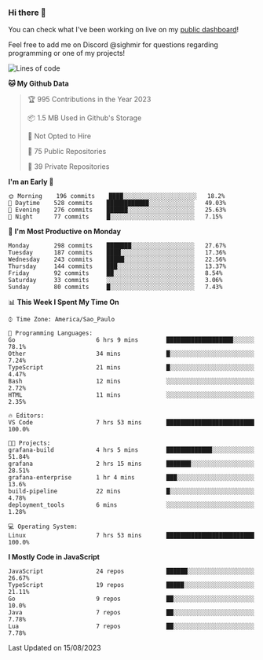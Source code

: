 ### Hi there 👋

<!--
**guicaulada/guicaulada** is a ✨ _special_ ✨ repository because its `README.md` (this file) appears on your GitHub profile.

Here are some ideas to get you started:

- 🔭 I’m currently working on ...
- 🌱 I’m currently learning ...
- 👯 I’m looking to collaborate on ...
- 🤔 I’m looking for help with ...
- 💬 Ask me about ...
- 📫 How to reach me: ...
- 😄 Pronouns: ...
- ⚡ Fun fact: ...
-->

You can check what I've been working on live on my [public dashboard](https://guicaulada.grafana.net/public-dashboards/7b7f644500ec4e6cb5d7a4e7b5ed0dab)!

Feel free to add me on Discord @sighmir for questions regarding programming or one of my projects!

<!--START_SECTION:waka-->
![Lines of code](https://img.shields.io/badge/From%20Hello%20World%20I%27ve%20Written-12.2%20million%20lines%20of%20code-blue)

**🐱 My Github Data** 

> 🏆 995 Contributions in the Year 2023
 > 
> 📦 1.5 MB Used in Github's Storage 
 > 
> 🚫 Not Opted to Hire
 > 
> 📜 75 Public Repositories 
 > 
> 🔑 39 Private Repositories  
 > 
**I'm an Early 🐤** 

```text
🌞 Morning    196 commits    ████░░░░░░░░░░░░░░░░░░░░░   18.2% 
🌆 Daytime    528 commits    ████████████░░░░░░░░░░░░░   49.03% 
🌃 Evening    276 commits    ██████░░░░░░░░░░░░░░░░░░░   25.63% 
🌙 Night      77 commits     █░░░░░░░░░░░░░░░░░░░░░░░░   7.15%

```
📅 **I'm Most Productive on Monday** 

```text
Monday       298 commits    ███████░░░░░░░░░░░░░░░░░░   27.67% 
Tuesday      187 commits    ████░░░░░░░░░░░░░░░░░░░░░   17.36% 
Wednesday    243 commits    █████░░░░░░░░░░░░░░░░░░░░   22.56% 
Thursday     144 commits    ███░░░░░░░░░░░░░░░░░░░░░░   13.37% 
Friday       92 commits     ██░░░░░░░░░░░░░░░░░░░░░░░   8.54% 
Saturday     33 commits     ░░░░░░░░░░░░░░░░░░░░░░░░░   3.06% 
Sunday       80 commits     █░░░░░░░░░░░░░░░░░░░░░░░░   7.43%

```


📊 **This Week I Spent My Time On** 

```text
⌚︎ Time Zone: America/Sao_Paulo

💬 Programming Languages: 
Go                       6 hrs 9 mins        ███████████████████░░░░░░   78.1% 
Other                    34 mins             █░░░░░░░░░░░░░░░░░░░░░░░░   7.24% 
TypeScript               21 mins             █░░░░░░░░░░░░░░░░░░░░░░░░   4.47% 
Bash                     12 mins             ░░░░░░░░░░░░░░░░░░░░░░░░░   2.72% 
HTML                     11 mins             ░░░░░░░░░░░░░░░░░░░░░░░░░   2.35%

🔥 Editors: 
VS Code                  7 hrs 53 mins       █████████████████████████   100.0%

🐱‍💻 Projects: 
grafana-build            4 hrs 5 mins        █████████████░░░░░░░░░░░░   51.84% 
grafana                  2 hrs 15 mins       ███████░░░░░░░░░░░░░░░░░░   28.51% 
grafana-enterprise       1 hr 4 mins         ███░░░░░░░░░░░░░░░░░░░░░░   13.6% 
build-pipeline           22 mins             █░░░░░░░░░░░░░░░░░░░░░░░░   4.78% 
deployment_tools         6 mins              ░░░░░░░░░░░░░░░░░░░░░░░░░   1.28%

💻 Operating System: 
Linux                    7 hrs 53 mins       █████████████████████████   100.0%

```

**I Mostly Code in JavaScript** 

```text
JavaScript               24 repos            ██████░░░░░░░░░░░░░░░░░░░   26.67% 
TypeScript               19 repos            █████░░░░░░░░░░░░░░░░░░░░   21.11% 
Go                       9 repos             ██░░░░░░░░░░░░░░░░░░░░░░░   10.0% 
Java                     7 repos             ██░░░░░░░░░░░░░░░░░░░░░░░   7.78% 
Lua                      7 repos             ██░░░░░░░░░░░░░░░░░░░░░░░   7.78%

```



 Last Updated on 15/08/2023
<!--END_SECTION:waka-->
